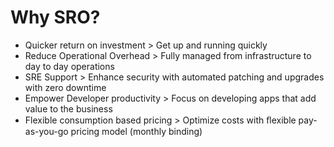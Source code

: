 
# Why SRO?

- Quicker return on investment > Get up and running quickly
- Reduce Operational Overhead > Fully managed from infrastructure to day to day operations
- SRE Support > Enhance security with automated patching and upgrades with zero downtime
- Empower Developer productivity > Focus on developing apps that add value to the business
- Flexible consumption based pricing > Optimize costs with ﬂexible pay-as-you-go pricing model (monthly binding)
